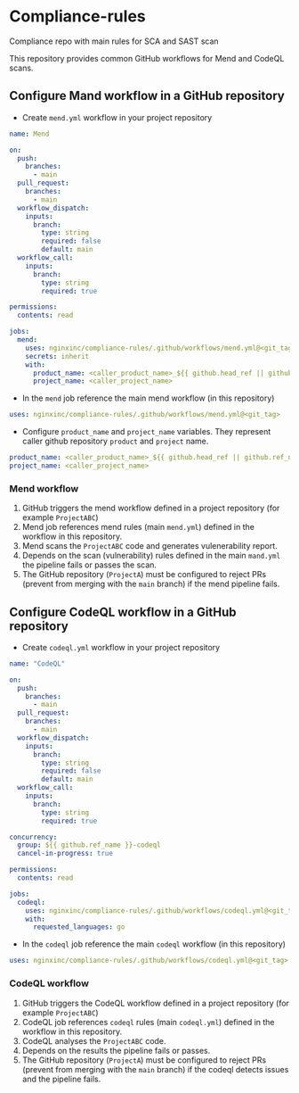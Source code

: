# Compliance-rules

Compliance repo with main rules for SCA and SAST scan

This repository provides common GitHub workflows for Mend and CodeQL scans.

## Configure Mand workflow in a GitHub repository

- Create `mend.yml` workflow in your project repository

```yaml
name: Mend

on:
  push:
    branches:
      - main
  pull_request:
    branches:
      - main
  workflow_dispatch:
    inputs:
      branch:
        type: string
        required: false
        default: main
  workflow_call:
    inputs:
      branch:
        type: string
        required: true

permissions:
  contents: read

jobs:
  mend:
    uses: nginxinc/compliance-rules/.github/workflows/mend.yml@<git_tag>
    secrets: inherit
    with:
      product_name: <caller_product_name>_${{ github.head_ref || github.ref_name }}
      project_name: <caller_project_name>
```

- In the `mend` job reference the main mend workflow (in this repository)

```yaml
uses: nginxinc/compliance-rules/.github/workflows/mend.yml@<git_tag>
```

- Configure `product_name` and `project_name` variables. They represent caller github repository `product` and `project` name.

```yaml
product_name: <caller_product_name>_${{ github.head_ref || github.ref_name }}
project_name: <caller_project_name>
```

### Mend workflow

1. GitHub triggers the mend workflow defined in a project repository (for example `ProjectABC`)
1. Mend job references mend rules (main `mend.yml`) defined in the workflow in this repository.
1. Mend scans the `ProjectABC` code and generates vulenerability report.
1. Depends on the scan (vulnerability) rules defined in the main `mand.yml` the pipeline fails or passes the scan.
1. The GitHub repository (`ProjectA`) must be configured to reject PRs (prevent from merging with the `main` branch) if the mend pipeline fails.  

## Configure CodeQL workflow in a GitHub repository

- Create `codeql.yml` workflow in your project repository

```yaml
name: "CodeQL"

on:
  push:
    branches:
      - main
  pull_request:
    branches:
      - main
  workflow_dispatch:
    inputs:
      branch:
        type: string
        required: false
        default: main
  workflow_call:
    inputs:
      branch:
        type: string
        required: true

concurrency:
  group: ${{ github.ref_name }}-codeql
  cancel-in-progress: true

permissions:
  contents: read

jobs:
  codeql:
    uses: nginxinc/compliance-rules/.github/workflows/codeql.yml@<git_tag>
    with:
      requested_languages: go
```

- In the `codeql` job reference the main `codeql` workflow (in this repository)

```yaml
uses: nginxinc/compliance-rules/.github/workflows/codeql.yml@<git_tag>
```

### CodeQL workflow

1. GitHub triggers the CodeQL workflow defined in a project repository (for example `ProjectABC`)
1. CodeQL job references `codeql` rules (main `codeql.yml`) defined in the workflow in this repository.
1. CodeQL analyses the `ProjectABC` code.
1. Depends on the results the pipeline fails or passes.
1. The GitHub repository (`ProjectA`) must be configured to reject PRs (prevent from merging with the `main` branch) if the codeql detects issues and the pipeline fails.  
